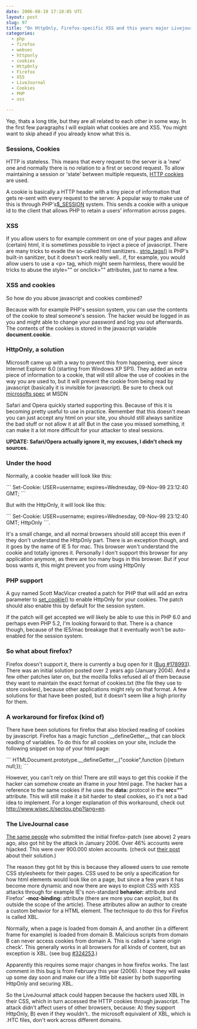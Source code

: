 ```yaml
---
date: 2006-08-10 17:10:05 UTC
layout: post
slug: 97
title: "On HttpOnly, Firefox-specific XSS and this years major Livejournal XSS attack"
categories:
  - php
  - firefox
  - websec
  - httponly
  - cookies
  - HttpOnly
  - Firefox
  - XSS
  - LiveJournal
  - Cookies
  - PHP
  - xss

---
```

<p>Yep, thats a long title, but they are all related to each other in some way. In the first few paragraphs I will explain what cookies are and XSS. You might want to skip ahead if you already know what this is.</p>

<h3>Sessions, Cookies</h3>
<p>HTTP is stateless. This means that every request to the server is a 'new' one and normally there is no relation to a first or second request. To allow maintaining a session or 'state' between multiple requests, <a href="http://en.wikipedia.org/wiki/HTTP_cookie">HTTP cookies</a> are used.</p>

<p>A cookie is basically a HTTP header with a tiny piece of information that gets re-sent with every request to the server. A popular way to make use of this is through PHP's<a href="http://nl2.php.net/manual/en/ref.session.php">$_SESSION</a>  system. This sends a cookie with a unique id to the client that allows PHP to retain a users' information across pages.</p>

<h3>XSS</h3>
<p>If you allow users to for example comment on one of your pages and allow (certain) html, it is sometimes possible to inject a piece of javascript. There are many tricks to evade the so-called html sanitizers.. <a href="http://nl3.php.net/strip_tags">strip_tags()</a> is PHP's built-in sanitizer, but it doesn't work really well.. if, for example, you would allow users to use a &lt;p&gt; tag, which might seem harmless, there would be tricks to abuse the style="" or onclick="" attributes, just to name a few.</p>

<h3>XSS and cookies</h3>
<p>So how do you abuse javascript and cookies combined?</p>
<p>Because with for example PHP's session system, you can use the contents of the cookie to steal someone's session. The hacker would be logged in as you and might able to change your password and log you out afterwards. The contents of the cookies is stored in the javascript variable <b>document.cookie</b>.</p>

<h3>HttpOnly, a solution</h3>
<p>Microsoft came up with a way to prevent this from happening, ever since Internet Explorer 6.0 (starting from Windows XP SP1). They added an extra piece of information to a cookie, that will still allow the use of cookies in the way you are used to, but it will prevent the cookie from being read by javascript (basically it is invisible for javascript). Be sure to check out <a href="http://msdn.microsoft.com/library/default.asp?url=/workshop/author/dhtml/httponly_cookies.asp">microsofts spec</a> at MSDN</p>

<p>Safari and Opera quickly started supporting this. Because of this it is becoming pretty useful to use in practice. Remember that this doesn't mean you can just accept any html on your site, you should still always sanitize the bad stuff or not allow it at all! But in the case you missed something, it can make it a lot more difficult for your attacker to steal sessions.</p>

<p><b>UPDATE: Safari/Opera actually ignore it, my excuses, I didn't check my sources.</b></p>

<h3>Under the hood</h3>
<p>Normally, a cookie header will look like this:</p>
```
Set-Cookie: USER=username; expires=Wednesday, 09-Nov-99 23:12:40 GMT;
```
<p>But with the HttpOnly, it will look like this:</p>
```
Set-Cookie: USER=username; expires=Wednesday, 09-Nov-99 23:12:40 GMT; HttpOnly
```.
<p>It's a small change, and all normal browsers should still accept this even if they don't understand the HttpOnly part. There is an exception though, and it goes by the name of IE 5 for mac. This browser won't understand the cookie and totally ignores it. Personally I don't support this browser for any application anymore, as there are too many bugs in this browser. But if your boss wants it, this might prevent you from using HttpOnly</p>

<h3>PHP support</h3>
<p>A guy named Scott MacVicar created a patch for PHP that will add an extra parameter to <a href="http://nl3.php.net/set_cookie">set_cookie()</a> to enable HttpOnly for your cookies. The patch should also enable this by default for the session system.</p>

<p>If the patch will get accepted we will likely be able to use this in PHP 6.0 and perhaps even PHP 5.2, I'm looking forward to that. There is a chance though, because of the IE5/mac breakage that it eventually won't be auto-enabled for the session system.</p>

<h3>So what about firefox?</h3>
<p>Firefox doesn't support it, there is currently a bug open for it (<a href="https://bugzilla.mozilla.org/show_bug.cgi?id=178993">Bug #178993</a>). There was an initial solution posted over 2 years ago (January 2004). And a few other patches later on, but the mozilla folks refused all of them because they want to maintain the exact format of cookies.txt (the file they use to store cookies), because other applications might rely on that format. A few solutions for that have been posted, but it doesn't seem like a high priority for them.</p> 

<h3>A workaround for firefox (kind of)</h3>
<p>There have been solutions for firefox that also blocked reading of cookies by javascript. Firefox has a magic function __defineGetter__ that can block reading of variables. To do this for all cookies on your site, include the following snippet on top of your html page:</p>
```
HTMLDocument.prototype.__defineGetter__("cookie",function (){return null;});
```
<p>However, you can't rely on this! There are still ways to get this cookie if the hacker can somehow create an iframe in your html page. The hacker has a reference to the same cookies if he uses the <b>data:</b> protocol in the <b>src=""</b> attribute. This will still make it a bit harder to steal cookies, so it's not a bad idea to implement. For a longer explanation of this workaround, check out <a href="http://www.wisec.it/sectou.php?lang=en">http://www.wisec.it/sectou.php?lang=en</a>.</p>

<h3>The LiveJournal case</h3>
<p><a href="http://www.livejournal.com">The same people</a> who submitted the initial firefox-patch (see above) 2 years ago, also got hit by the attack in January 2006. Over 46% accounts were hijacked. This were over 900.000 stolen accounts. (check out <a href="http://community.livejournal.com/lj_dev/708069.html">their post </a> about their solution.)</p>
<p>The reason they got hit by this is because they allowed users to use remote CSS stylesheets for their pages. CSS used to be only a specification for how html elements would look like on a page, but since a few years it has become more dynamic and now there are ways to exploit CSS with XSS attacks through for example IE's non-standard <b>behavior:</b> attribute and Firefox' <b>-moz-binding:</b> attribute (there are more you can exploit, but its outside the scope of the article). These attributes allow an author to create a custom behavior for a HTML element. The technique to do this for Firefox is called XBL.</p>

<p>Normally, when a page is loaded from domain A, and another (in a different frame for example) is loaded from domain B. Malicious scripts from domain B can never access cookies from domain A. This is called a 'same origin check'. This generally works in all browsers for all kinds of content, but an exception is XBL. (see bug <a href="https://bugzilla.mozilla.org/show_bug.cgi?id=324253">#324253</a>.)
<p>Apparently this requires some major changes in how firefox works. The last comment in this bug is from February this year (2006). I hope they will wake up some day soon and make our life a little bit easier by both supporting HttpOnly and securing XBL.

<p>So the LiveJournal attack could happen because the hackers used XBL in their CSS, which in turn accessed the HTTP cookies through javascript. The attack didn't affect users of other browsers, because: A) they support HttpOnly, B) even if they wouldn't.. the microsoft equivalent of XBL, which is .HTC files, don't work across different domains.</p>